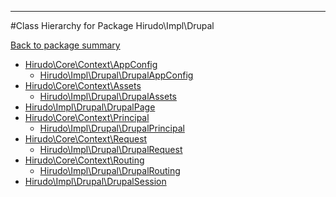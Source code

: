 - - -

#Class Hierarchy for Package Hirudo\Impl\Drupal

<div><a href='https://github.com/JeyDotC/Hirudo-docs/blob/master/Hirudo/Impl/Drupal/'>Back to package summary</a></div>

<ul>
<li><a href="https://github.com/JeyDotC/Hirudo-docs/blob/master/Hirudo/Core/Context/AppConfig.md">Hirudo\Core\Context\AppConfig</a><ul>
<li><a href="https://github.com/JeyDotC/Hirudo-docs/blob/master/Hirudo/Impl/Drupal/DrupalAppConfig.md">Hirudo\Impl\Drupal\DrupalAppConfig</a></li>
</ul>
</li>
<li><a href="https://github.com/JeyDotC/Hirudo-docs/blob/master/Hirudo/Core/Context/Assets.md">Hirudo\Core\Context\Assets</a><ul>
<li><a href="https://github.com/JeyDotC/Hirudo-docs/blob/master/Hirudo/Impl/Drupal/DrupalAssets.md">Hirudo\Impl\Drupal\DrupalAssets</a></li>
</ul>
</li>
<li><a href="https://github.com/JeyDotC/Hirudo-docs/blob/master/Hirudo/Impl/Drupal/DrupalPage.md">Hirudo\Impl\Drupal\DrupalPage</a></li>
<li><a href="https://github.com/JeyDotC/Hirudo-docs/blob/master/Hirudo/Core/Context/Principal.md">Hirudo\Core\Context\Principal</a><ul>
<li><a href="https://github.com/JeyDotC/Hirudo-docs/blob/master/Hirudo/Impl/Drupal/DrupalPrincipal.md">Hirudo\Impl\Drupal\DrupalPrincipal</a></li>
</ul>
</li>
<li><a href="https://github.com/JeyDotC/Hirudo-docs/blob/master/Hirudo/Core/Context/Request.md">Hirudo\Core\Context\Request</a><ul>
<li><a href="https://github.com/JeyDotC/Hirudo-docs/blob/master/Hirudo/Impl/Drupal/DrupalRequest.md">Hirudo\Impl\Drupal\DrupalRequest</a></li>
</ul>
</li>
<li><a href="https://github.com/JeyDotC/Hirudo-docs/blob/master/Hirudo/Core/Context/Routing.md">Hirudo\Core\Context\Routing</a><ul>
<li><a href="https://github.com/JeyDotC/Hirudo-docs/blob/master/Hirudo/Impl/Drupal/DrupalRouting.md">Hirudo\Impl\Drupal\DrupalRouting</a></li>
</ul>
</li>
<li><a href="https://github.com/JeyDotC/Hirudo-docs/blob/master/Hirudo/Impl/Drupal/DrupalSession.md">Hirudo\Impl\Drupal\DrupalSession</a></li>
</ul>

